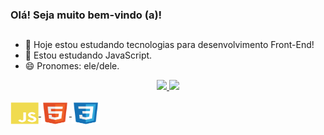 ### Olá! Seja muito bem-vindo (a)!
##

- 🔭 Hoje estou estudando tecnologias para desenvolvimento Front-End!
- 🌱 Estou estudando JavaScript.
- 😄 Pronomes: ele/dele.

<div align="center">
  <a href="https://github.com/Victor-Olimpio">
  <img height="190em" src="https://github-readme-stats.vercel.app/api?username=Victor-Olimpio&show_icons=true&theme=cobalt&include_all_commits=true&count_private=true"/>
  <img height="190em" src="https://github-readme-stats.vercel.app/api/top-langs/?username=Victor-Olimpio&layout=compact&langs_count=7&theme=cobalt"/>
</div>
  <div style="display: inline_block"><br>
  <img align="center" alt="Rafa-Js" height="35" width="45" src="https://raw.githubusercontent.com/devicons/devicon/master/icons/javascript/javascript-plain.svg">
  <img align="center" alt="Rafa-HTML" height="35" width="45" src="https://raw.githubusercontent.com/devicons/devicon/master/icons/html5/html5-original.svg">
  <img align="center" alt="Rafa-CSS" height="35" width="45" src="https://raw.githubusercontent.com/devicons/devicon/master/icons/css3/css3-original.svg">
</div>
  
  ##
